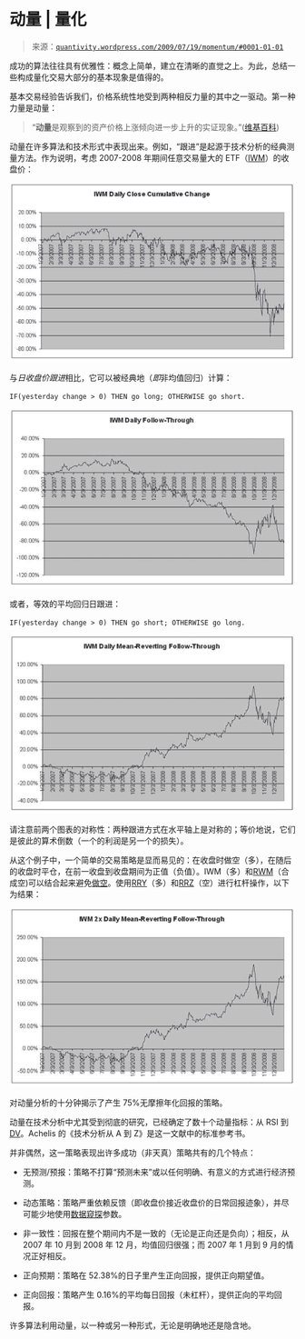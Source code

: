 <!--yml

类别：未分类

日期：2024-05-18 13:50:28

-->

# 动量 | 量化

> 来源：[`quantivity.wordpress.com/2009/07/19/momentum/#0001-01-01`](https://quantivity.wordpress.com/2009/07/19/momentum/#0001-01-01)

成功的算法往往具有优雅性：概念上简单，建立在清晰的直觉之上。为此，总结一些构成量化交易大部分的基本现象是值得的。

基本交易经验告诉我们，价格系统性地受到两种相反力量的其中之一驱动。第一种力量是动量：

> “**动量**是观察到的资产价格上涨倾向进一步上升的实证现象。”([维基百科](http://en.wikipedia.org/wiki/Momentum_(finance)))

动量在许多算法和技术形式中表现出来。例如，“跟进”是起源于技术分析的经典测量方法。作为说明，考虑 2007-2008 年期间任意交易量大的 ETF（[IWM](http://finance.yahoo.com/q?s=IWM)）的收盘价：

![iwm-close-2007-2008](img/6bd161c5ec0a3982a535c9af899e4c19.png "iwm-close-cumul-change-2007-2008")

与*日收盘价跟进*相比，它可以被经典地（*即*非均值回归）计算：

`IF(yesterday change > 0) THEN go long; OTHERWISE go short.`

![iwm-follow-through-2007-2008](img/79d4c5321b0573816b503ee21cc08a97.png "iwm-follow-through-2007-2008")

或者，等效的平均回归日跟进：

`IF(yesterday change > 0) THEN go short; OTHERWISE go long.`

![iwm-follow-through-mean-reverting-2007-2008](img/fd124630f05b8eebe56c1c63f112aa59.png "iwm-follow-through-mean-reverting-2007-2008")

请注意前两个图表的对称性：两种跟进方式在水平轴上是对称的；等价地说，它们是彼此的算术倒数（一个的利润是另一个的损失）。

从这个例子中，一个简单的交易策略是显而易见的：在收盘时做空（多），在随后的收盘时平仓，在前一收盘到收盘期间为正值（负值）。IWM（多）和[RWM](http://finance.yahoo.com/q?s=RWM)（合成空)可以结合起来避免[做空](http://en.wikipedia.org/wiki/Short_(finance))。使用[RRY](http://finance.yahoo.com/q?s=RRY)（多）和[RRZ](http://finance.yahoo.com/q?s=RRZ)（空）进行杠杆操作，以下为结果：

![iwm-follow-through-mean-reverting-2x-2007-2008](img/239ac6dbc9d146da2f0cd05af98c3aaf.png "iwm-follow-through-mean-reverting-2x-2007-2008")

对动量分析的十分钟揭示了产生 75%无摩擦年化回报的策略。

动量在技术分析中尤其受到彻底的研究，已经确定了数十个动量指标：从 RSI 到[DV](http://marketsci.wordpress.com/2009/07/15/varadi%E2%80%99s-rsi2-alternative-the-dv2/)。Achelis 的《技术分析从 A 到 Z》是这一文献中的标准参考书。

并非偶然，这一策略表现出许多成功（非天真）策略共有的几个特点：

+   无预测/预报：策略不打算“预测未来”或以任何明确、有意义的方式进行经济预测。

+   动态策略：策略严重依赖反馈（即收盘价接近收盘价的日常回报迹象），并尽可能少地使用[数据窥探](http://en.wikipedia.org/wiki/Data-snooping_bias)参数。

+   非一致性：回报在整个期间内不是一致的（无论是正向还是负向）；相反，从 2007 年 10 月到 2008 年 12 月，均值回归很强；而 2007 年 1 月到 9 月的情况正好相反。

+   正向预期：策略在 52.38%的日子里产生正向回报，提供正向期望值。

+   正向回报：策略产生 0.16%的平均每日回报（未杠杆），提供正向的平均回报。

许多算法利用动量，以一种或另一种形式，无论是明确地还是隐含地。
